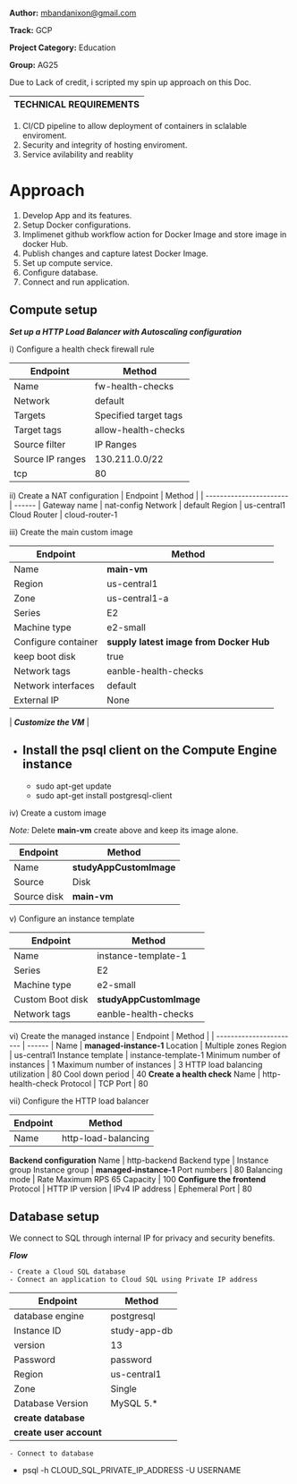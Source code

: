 **Author:** mbandanixon@gmail.com

**Track:** GCP

**Project Category:** Education

**Group:** AG25 

Due to Lack of credit, i scripted my spin up approach on this Doc.


 | TECHNICAL REQUIREMENTS |
 | ----------------------- |

1. CI/CD pipeline to allow deployment of containers in sclalable enviroment.
2. Security and integrity of hosting enviroment.
3. Service avilability and reablity


# Approach

1. Develop App and its features.
2. Setup Docker configurations.
3. Implimenet github workflow action for Docker Image and store image in docker Hub.
4. Publish changes and capture latest Docker Image.
5. Set up compute service.
6. Configure database.
7. Connect and run application.



## Compute setup

***Set up a HTTP Load Balancer with Autoscaling configuration***

i) Configure a health check firewall rule

| Endpoint                | Method |
| ----------------------- | ------ |
Name	| fw-health-checks
Network	| default
Targets	| Specified target tags
Target tags	| allow-health-checks
Source filter	| IP Ranges
Source IP ranges	| 130.211.0.0/22
tcp | 80


ii) Create a NAT configuration
| Endpoint                | Method |
| ----------------------- | ------ |
Gateway name |	nat-config
Network	| default
Region	| us-central1
Cloud Router | cloud-router-1


iii) Create the main custom image

| Endpoint                | Method |
| ----------------------- | ------ |
Name |	**main-vm**
Region	| us-central1
Zone	| us-central1-a
Series |	E2
Machine type	| e2-small
Configure container | **supply latest image from Docker Hub**
 keep boot disk | true
Network tags | eanble-health-checks
Network interfaces | default
External IP | None

 | ***Customize the VM*** |

 - ## Install the psql client on the Compute Engine instance

    - sudo apt-get update
    - sudo apt-get install postgresql-client


 iv) Create a custom image

*Note:* Delete **main-vm** create above and keep its image alone.

| Endpoint                | Method |
| ----------------------- | ------ |
| Name |	**studyAppCustomImage**
| Source |	Disk
| Source disk |	**main-vm**


v) Configure an instance template

| Endpoint                | Method |
| ----------------------- | ------ |
Name | instance-template-1
Series |	E2
Machine type	| e2-small
Custom Boot disk | **studyAppCustomImage**
Network tags | eanble-health-checks


vi) Create the managed instance
| Endpoint                | Method |
| ----------------------- | ------ |
Name	| **managed-instance-1**
Location |	Multiple zones
Region	| us-central1
Instance template |	instance-template-1
Minimum number of instances | 	1
Maximum number of instances | 3
HTTP load balancing utilization | 80
 Cool down period | 40
 **Create a health check**
Name	| http-health-check
Protocol |	TCP
Port	| 80


vii) Configure the HTTP load balancer

| Endpoint                | Method |
| ----------------------- | ------ |
Name | http-load-balancing
**Backend configuration**
Name	| http-backend
Backend type |	Instance group
Instance group |	**managed-instance-1**
Port numbers	| 80
Balancing mode	| Rate
Maximum RPS	 65
Capacity	| 100
**Configure the frontend**
Protocol	| HTTP
IP version	| IPv4
IP address	| Ephemeral
Port	| 80



 
## Database setup
 We connect to SQL through internal IP for privacy and security benefits.

 ***Flow***

    - Create a Cloud SQL database
    - Connect an application to Cloud SQL using Private IP address

| Endpoint                | Method |
| ----------------------- | ------ |
database engine | postgresql
Instance ID |	study-app-db
version | 13
Password	| password
Region	| us-central1
Zone	| Single
Database Version	| MySQL 5.*
**create database** |
**create user account** |

    - Connect to database
- psql -h CLOUD_SQL_PRIVATE_IP_ADDRESS -U USERNAME

 

